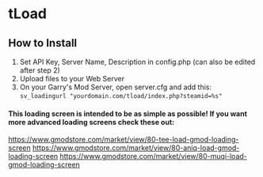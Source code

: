 # tLoad

## How to Install
1) Set API Key, Server Name, Description in config.php (can also be edited after step 2)
2) Upload files to your Web Server
3) On your Garry's Mod Server, open server.cfg and add this: `sv_loadingurl "yourdomain.com/tload/index.php?steamid=%s"`

#### This loading screen is intended to be as simple as possible! If you want more advanced loading screens check these out:

https://www.gmodstore.com/market/view/80-tee-load-gmod-loading-screen
https://www.gmodstore.com/market/view/80-aniq-load-gmod-loading-screen
https://www.gmodstore.com/market/view/80-muqi-load-gmod-loading-screen
